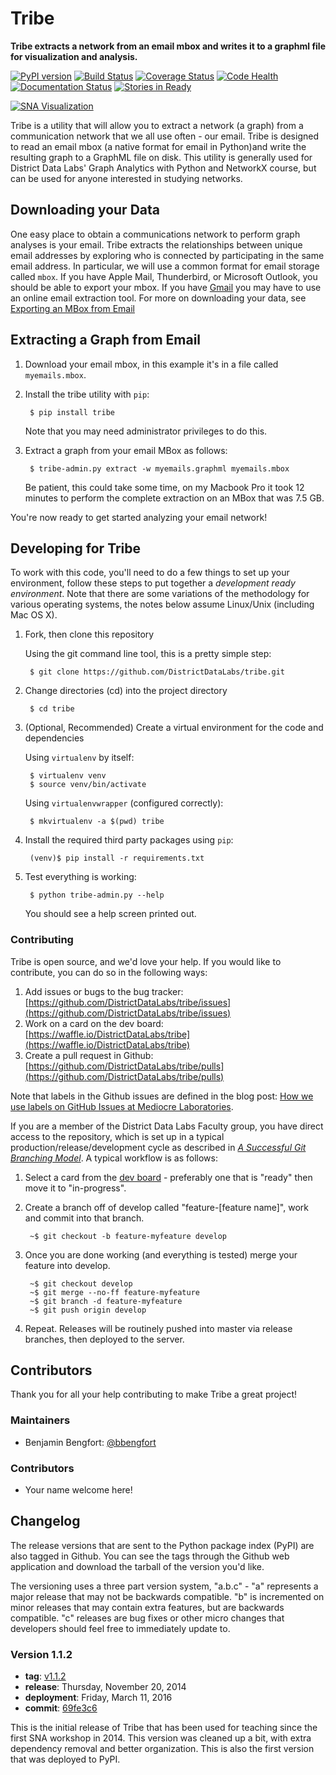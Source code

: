 # Tribe
**Tribe extracts a network from an email mbox and writes it to a graphml file for visualization and analysis.**

[![PyPI version][pypi_img]][pypi_href]
[![Build Status][travis_img]][travis_href]
[![Coverage Status][coveralls_img]][coveralls_href]
[![Code Health][health_img]][health_href]
[![Documentation Status][rtfd_img]][rtfd_href]
[![Stories in Ready][waffle_img]][waffle_href]

[![SNA Visualization](docs/images/sna_viz.png)](docs/images/sna_viz.png)

Tribe is a utility that will allow you to extract a network (a graph) from a communication network that we all use often - our email. Tribe is designed to read an email mbox (a native format for email in Python)and write the resulting graph to a GraphML file on disk. This utility is generally used for District Data Labs' Graph Analytics with Python and NetworkX course, but can be used for anyone interested in studying networks.

## Downloading your Data

One easy place to obtain a communications network to perform graph analyses is your email. Tribe extracts the relationships between unique email addresses by exploring who is connected by participating in the same email address. In particular, we will use a common format for email storage called `mbox`. If you have Apple Mail, Thunderbird, or Microsoft Outlook, you should be able to export your mbox. If you have [Gmail](https://gmail.com) you may have to use an online email extraction tool. For more on downloading your data, see [Exporting an MBox from Email](http://ddl-tribe.readthedocs.org/en/latest/emails/)

## Extracting a Graph from Email

1. Download your email mbox, in this example it's in a file called `myemails.mbox`.

2. Install the tribe utility with `pip`:

        $ pip install tribe

    Note that you may need administrator privileges to do this.

3. Extract a graph from your email MBox as follows:

        $ tribe-admin.py extract -w myemails.graphml myemails.mbox

    Be patient, this could take some time, on my Macbook Pro it took 12 minutes to perform the complete extraction on an MBox that was 7.5 GB.

You're now ready to get started analyzing your email network!

## Developing for Tribe

To work with this code, you'll need to do a few things to set up your environment, follow these steps to put together a _development ready environment_. Note that there are some variations of the methodology for various operating systems, the notes below assume Linux/Unix (including Mac OS X).

1. Fork, then clone this repository

    Using the git command line tool, this is a pretty simple step:

        $ git clone https://github.com/DistrictDataLabs/tribe.git

2. Change directories (cd) into the project directory

        $ cd tribe

3. (Optional, Recommended) Create a virtual environment for the code and dependencies

    Using `virtualenv` by itself:

        $ virtualenv venv
        $ source venv/bin/activate

    Using `virtualenvwrapper` (configured correctly):

        $ mkvirtualenv -a $(pwd) tribe

4. Install the required third party packages using `pip`:

        (venv)$ pip install -r requirements.txt

5. Test everything is working:

        $ python tribe-admin.py --help

    You should see a help screen printed out.

### Contributing

Tribe is open source, and we'd love your help. If you would like to contribute, you can do so in the following ways:

1. Add issues or bugs to the bug tracker: [https://github.com/DistrictDataLabs/tribe/issues](https://github.com/DistrictDataLabs/tribe/issues)
2. Work on a card on the dev board: [https://waffle.io/DistrictDataLabs/tribe](https://waffle.io/DistrictDataLabs/tribe)
3. Create a pull request in Github: [https://github.com/DistrictDataLabs/tribe/pulls](https://github.com/DistrictDataLabs/tribe/pulls)

Note that labels in the Github issues are defined in the blog post: [How we use labels on GitHub Issues at Mediocre Laboratories](https://mediocre.com/forum/topics/how-we-use-labels-on-github-issues-at-mediocre-laboratories).

If you are a member of the District Data Labs Faculty group, you have direct access to the repository, which is set up in a typical production/release/development cycle as described in _[A Successful Git Branching Model](http://nvie.com/posts/a-successful-git-branching-model/)_. A typical workflow is as follows:

1. Select a card from the [dev board](https://waffle.io/DistrictDataLabs/tribe) - preferably one that is "ready" then move it to "in-progress".

2. Create a branch off of develop called "feature-[feature name]", work and commit into that branch.

        ~$ git checkout -b feature-myfeature develop

3. Once you are done working (and everything is tested) merge your feature into develop.

        ~$ git checkout develop
        ~$ git merge --no-ff feature-myfeature
        ~$ git branch -d feature-myfeature
        ~$ git push origin develop

4. Repeat. Releases will be routinely pushed into master via release branches, then deployed to the server.

## Contributors

Thank you for all your help contributing to make Tribe a great project!

### Maintainers

- Benjamin Bengfort: [@bbengfort](https://github.com/bbengfort/)

### Contributors

- Your name welcome here!

## Changelog

The release versions that are sent to the Python package index (PyPI) are also tagged in Github. You can see the tags through the Github web application and download the tarball of the version you'd like.

The versioning uses a three part version system, "a.b.c" - "a" represents a major release that may not be backwards compatible. "b" is incremented on minor releases that may contain extra features, but are backwards compatible. "c" releases are bug fixes or other micro changes that developers should feel free to immediately update to.

### Version 1.1.2

* **tag**: [v1.1.2](https://github.com/DistrictDataLabs/tribe/releases/tag/v1.1.2)
* **release**:  Thursday, November 20, 2014
* **deployment**: Friday, March 11, 2016
* **commit**: [69fe3c6](https://github.com/DistrictDataLabs/tribe/commit/69fe3c69130899479be2e33f73872d6cfedd4659)

This is the initial release of Tribe that has been used for teaching since the first SNA workshop in 2014. This version was cleaned up a bit, with extra dependency removal and better organization. This is also the first version that was deployed to PyPI.

<!-- References -->
[pypi_img]: https://badge.fury.io/py/tribe.svg
[pypi_href]: https://badge.fury.io/py/tribe
[travis_img]: https://travis-ci.org/DistrictDataLabs/tribe.svg?branch=master
[travis_href]: https://travis-ci.org/DistrictDataLabs/tribe/
[coveralls_img]: https://coveralls.io/repos/github/DistrictDataLabs/tribe/badge.svg?branch=master
[coveralls_href]: https://coveralls.io/github/DistrictDataLabs/tribe?branch=master
[health_img]: https://landscape.io/github/DistrictDataLabs/tribe/master/landscape.svg?style=flat
[health_href]: https://landscape.io/github/DistrictDataLabs/tribe/master
[waffle_img]: https://badge.waffle.io/DistrictDataLabs/tribe.png?label=ready&title=Ready
[waffle_href]: https://waffle.io/DistrictDataLabs/tribe
[rtfd_img]: http://readthedocs.org/projects/ddl-tribe/badge/?version=latest
[rtfd_href]: http://ddl-tribe.readthedocs.org/en/latest/
